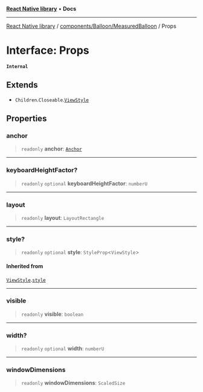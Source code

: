 [**React Native library**](../../../../index.md) • **Docs**

***

[React Native library](../../../../modules.md) / [components/Balloon/MeasuredBalloon](../index.md) / Props

# Interface: Props

**`Internal`**

## Extends

- `Children`.`Closeable`.[`ViewStyle`](../../../../types/CommonNativeProps/interfaces/ViewStyle.md)

## Properties

### anchor

> `readonly` **anchor**: [`Anchor`](Anchor.md)

***

### keyboardHeightFactor?

> `readonly` `optional` **keyboardHeightFactor**: `numberU`

***

### layout

> `readonly` **layout**: `LayoutRectangle`

***

### style?

> `readonly` `optional` **style**: `StyleProp`\<`ViewStyle`\>

#### Inherited from

[`ViewStyle`](../../../../types/CommonNativeProps/interfaces/ViewStyle.md).[`style`](../../../../types/CommonNativeProps/interfaces/ViewStyle.md#style)

***

### visible

> `readonly` **visible**: `boolean`

***

### width?

> `readonly` `optional` **width**: `numberU`

***

### windowDimensions

> `readonly` **windowDimensions**: `ScaledSize`
